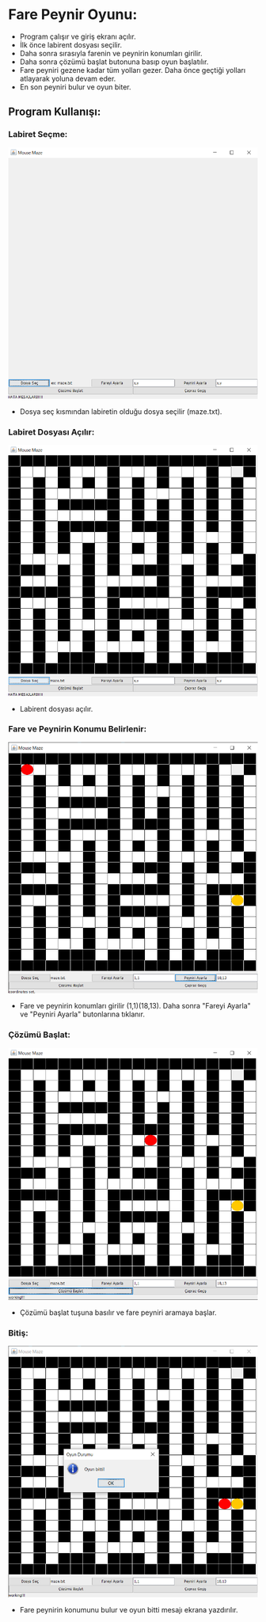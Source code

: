 # Fare Peynir Oyunu:

- Program çalışır ve giriş ekranı açılır.
- İlk önce labirent dosyası seçilir.
- Daha sonra sırasıyla farenin ve peynirin konumları girilir.
- Daha sonra çözümü başlat butonuna basıp oyun başlatılır.
- Fare peyniri gezene kadar tüm yolları gezer. Daha önce geçtiği yolları atlayarak yoluna devam eder.
- En son peyniri bulur ve oyun biter.

## Program Kullanışı:
### Labiret Seçme: 
![labiret_sec](https://github.com/eyp091/Fare_Peynir_Oyunu/blob/main/resimler/labirent_sec.png)
- Dosya seç kısmından labiretin olduğu dosya seçilir (maze.txt).
### Labiret Dosyası Açılır:
![labiret](https://github.com/eyp091/Fare_Peynir_Oyunu/blob/main/resimler/koordinat_belirleme2.png)
- Labirent dosyası açılır.
### Fare ve Peynirin Konumu Belirlenir:
![konum](https://github.com/eyp091/Fare_Peynir_Oyunu/blob/main/resimler/yerlestirme.png)
- Fare ve peynirin konumları girilir (1,1)(18,13). Daha sonra "Fareyi Ayarla" ve "Peyniri Ayarla" butonlarına tıklanır.
### Çözümü Başlat: 
![cozum](https://github.com/eyp091/Fare_Peynir_Oyunu/blob/main/resimler/calisiyor.png)
- Çözümü başlat tuşuna basılır ve fare peyniri aramaya başlar.
### Bitiş:
![bitis](https://github.com/eyp091/Fare_Peynir_Oyunu/blob/main/resimler/bitis.png)
- Fare peynirin konumunu bulur ve oyun bitti mesajı ekrana yazdırılır.

